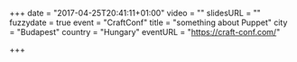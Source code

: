 +++
date = "2017-04-25T20:41:11+01:00"
video = ""
slidesURL = ""
fuzzydate = true
event = "CraftConf"
title = "something about Puppet"
city = "Budapest"
country = "Hungary"
eventURL = "https://craft-conf.com/"

+++

